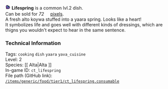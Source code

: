 ![ ](https://raw.githubusercontent.com/Ceterai/Enternia/main/items/generic/food/tier1/ct_lifespring.png) **Lifespring** is a common lvl.2 dish.  
Can be sold for *72* <img src="https://starbounder.org/mediawiki/images/2/21/Pixel.png" width="12" height="16"/> [pixels](https://starbounder.org/Pixel).  
A fresh alto koywa stuffed into a yaara spring. Looks like a heart!  
It symbolizes life and goes well with different kinds of dressings, which are thigns you wouldn't expect to hear in the same sentence.

### Technical Information

Tags: `cooking` `dish` `yaara` `yava_cuisine`  
Level: 2  
Species: [[ Alta|Alta ]]  
In-game ID: `ct_lifespring`  
File path (GitHub link): [`/items/generic/food/tier1/ct_lifespring.consumable`](https://github.com/Ceterai/Enternia/blob/main/items/generic/food/tier1/ct_lifespring.consumable)

